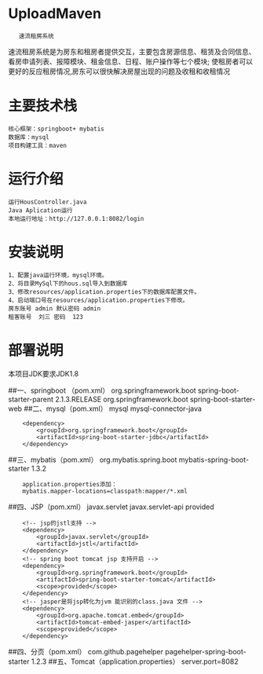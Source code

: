 # UploadMaven
       速流租房系统
速流租房系统是为房东和租房者提供交互，主要包含房源信息、租赁及合同信息、看房申请列表、报障模块、租金信息、日程、账户操作等七个模块;
使租房者可以更好的反应租房情况,房东可以很快解决房屋出现的问题及收租和收租情况

# 主要技术栈
	核心框架：springboot+ mybatis
	数据库：mysql
	项目构建工具：maven
# 运行介绍
	运行HousController.java 
	Java Aplication运行
	本地运行地址：http://127.0.0.1:8082/login
# 安装说明
	1、配置java运行环境，mysql环境。
	2、将目录MySql下的hous.sql导入到数据库
	3、修改resources/application.properties下的数据库配置文件。
	4、启动端口号在resources/application.properties下修改。
	房东账号 admin 默认密码 admin
	租客账号  刘三 密码  123
# 部署说明
本项目JDK要求JDK1.8

##一、springboot （pom.xml）
	<parent>
		<groupId>org.springframework.boot</groupId>
		<artifactId>spring-boot-starter-parent</artifactId>
		<version>2.1.3.RELEASE</version>
	</parent>
	<!-- 使用springmvc和spring的jar包 -->
	<dependencies>
	<dependency>
				<groupId>org.springframework.boot</groupId>
				<artifactId>spring-boot-starter-web</artifactId>
		</dependency>
##二、mysql（pom.xml）
	<!--集成mysql数据库-->
	<dependency>
            <groupId>mysql</groupId>
            <artifactId>mysql-connector-java</artifactId>
       </dependency>
       
        <dependency>
            <groupId>org.springframework.boot</groupId>
            <artifactId>spring-boot-starter-jdbc</artifactId>
        </dependency>
##三、mybatis（pom.xml）
	<dependency>
		    <groupId>org.mybatis.spring.boot</groupId>
		    <artifactId>mybatis-spring-boot-starter</artifactId>
		    <version>1.3.2</version>
		</dependency>
		
		application.properties添加：
		mybatis.mapper-locations=classpath:mapper/*.xml
##四、JSP（pom.xml）
	        <!-- springboot支持JSP的相关依赖 -->
		<!--servlet依赖 -->
		<dependency>
			<groupId>javax.servlet</groupId>
			<artifactId>javax.servlet-api</artifactId>
			<scope>provided</scope>
		</dependency>
 
		<!-- jsp的jstl支持 -->
		<dependency>
			<groupId>javax.servlet</groupId>
			<artifactId>jstl</artifactId>
		</dependency>
		<!-- spring boot tomcat jsp 支持开启 -->
		<dependency>
			<groupId>org.springframework.boot</groupId>
			<artifactId>spring-boot-starter-tomcat</artifactId>
			<scope>provided</scope>
		</dependency>
		<!-- jasper是将jsp转化为jvm 能识别的class.java 文件 -->
		<dependency>
			<groupId>org.apache.tomcat.embed</groupId>
			<artifactId>tomcat-embed-jasper</artifactId>
			<scope>provided</scope>
		</dependency>
##四、分页（pom.xml）
	<dependency>
		    <groupId>com.github.pagehelper</groupId>
		    <artifactId>pagehelper-spring-boot-starter</artifactId>
		    <version>1.2.3</version>
		</dependency>
##五、Tomcat（application.properties）
	server.port=8082
